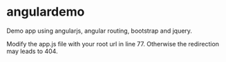 # angulardemo
Demo app using angularjs, angular routing, bootstrap and jquery.


Modify the app.js file with your root url in line 77. Otherwise the redirection may leads to 404.
